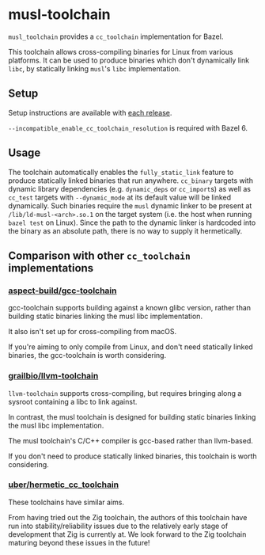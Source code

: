 # musl-toolchain

`musl_toolchain` provides a `cc_toolchain` implementation for Bazel.

This toolchain allows cross-compiling binaries for Linux from various platforms. It can be used to produce binaries which don't dynamically link `libc`, by statically linking `musl`'s `libc` implementation.

## Setup

Setup instructions are available with [each release](https://github.com/bazel-contrib/musl-toolchain/releases).

`--incompatible_enable_cc_toolchain_resolution` is required with Bazel 6.

## Usage

The toolchain automatically enables the `fully_static_link` feature to produce statically linked binaries that run anywhere.
`cc_binary` targets with dynamic library dependencies (e.g. `dynamic_deps` or `cc_import`s) as well as `cc_test` targets with `--dynamic_mode` at its default value will be linked dynamically. Such binaries require the `musl` dynamic linker to be present at `/lib/ld-musl-<arch>.so.1` on the target system (i.e. the host when running `bazel test` on Linux).
Since the path to the dynamic linker is hardcoded into the binary as an absolute path, there is no way to supply it hermetically.

## Comparison with other `cc_toolchain` implementations

### [aspect-build/gcc-toolchain](https://github.com/aspect-build/gcc-toolchain)

gcc-toolchain supports building against a known glibc version, rather than building static binaries linking the musl libc implementation.

It also isn't set up for cross-compiling from macOS.

If you're aiming to only compile from Linux, and don't need statically linked binaries, the gcc-toolchain is worth considering.

### [grailbio/llvm-toolchain](https://github.com/grailbio/bazel-toolchain)

`llvm-toolchain` supports cross-compiling, but requires bringing along a sysroot containing a libc to link against.

In contrast, the musl toolchain is designed for building static binaries linking the musl libc implementation.

The musl toolchain's C/C++ compiler is gcc-based rather than llvm-based.

If you don't need to produce statically linked binaries, this toolchain is worth considering.

### [uber/hermetic_cc_toolchain](https://github.com/uber/hermetic_cc_toolchain)

These toolchains have similar aims.

From having tried out the Zig toolchain, the authors of this toolchain have run into stability/reliability issues due to the relatively early stage of development that Zig is currently at. We look forward to the Zig toolchain maturing beyond these issues in the future!
